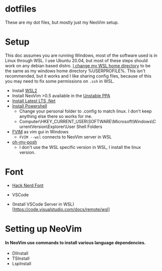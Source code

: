 # dotfiles
These are my dot files, but mostly just my NeoVim setup.

# Setup
This doc assumes you are running Windows, most of the software used is in Linux through WSL. I use Ubuntu 20.04, but most of these steps should work on any debian based distro.
[I change my WSL home directory](https://superuser.com/questions/1132626/changing-home-directory-of-user-on-windows-subsystem-for-linux) to be the same as my windows home directory %USERPROFILE%. This isn't recommended, but it works and I like sharing config files, because of this you may need to fix some permissions on ```.ssh``` in WSL.

* Install [WSL2](https://docs.microsoft.com/en-us/windows/wsl/install) 
* Install NeoVim >0.5 available in the [Unstable PPA](https://launchpad.net/~neovim-ppa/+archive/ubuntu/unstable)
* [Install Latest LTS .Net](https://docs.microsoft.com/en-us/dotnet/core/install/linux-ubuntu)
* [Install Powershell](https://docs.microsoft.com/en-us/powershell/scripting/install/installing-powershell-on-linux?view=powershell-7)
   * Change your personal folder to .config to match linux. I don't keep anything else there so works for me.
   * Computer\HKEY_CURRENT_USER\SOFTWARE\Microsoft\Windows\CurrentVersion\Explorer\User Shell Folders
* [FVIM](https://github.com/yatli/fvim) as vim gui in Windows
    * ```FVIM --wsl``` connects to NeoVim server in WSL
* [oh-my-posh](https://ohmyposh.dev/docs/linux)
   * I don't use the WSL specific version in WSL, I install the linux version.

# Font
* [Hack Nerd Font](https://github.com/ryanoasis/nerd-fonts)

* VSCode
* (Install VSCode Server in WSL)[https://code.visualstudio.com/docs/remote/wsl]

# Setting up NeoVim
#### In NeoVim use commands to install various language dependencies.
* DIInstall
* TSInstall
* LspInstall
